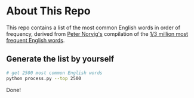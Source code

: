 About This Repo
===============

This repo contains a list of the most common English words in order of frequency, derived from [Peter Norvig's](https://norvig.com/ngrams/) compilation of the [1/3 million most frequent English words](https://norvig.com/ngrams/count_1w.txt).

Generate the list by yourself
-----


```bash
# get 2500 most common English words
python process.py --top 2500
```


Done!
